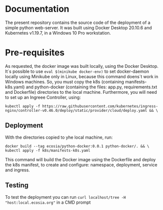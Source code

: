<h1>Documentation</h1>

The present repository contains the source code of the deployment of a simple python web-server.
It was built using Docker Desktop 20.10.6 and Kubernetes v1.19.7, in a Windows 10 Pro workstation.

<h1>Pre-requisites</h1>

As requested,  the docker image was built locally, using the Docker Desktop. It´s possible to use `eval $(minikube docker-env)` to set docker-daemon locally using Minikube only in Linux, because this command doens´t work in Windows machines.
So, you must copy the k8s (containing manifests-k8s.yaml) and python-docker (containing the files: app.py, requirements.txt and Dockerfile) directories to the local machine.
Furthermore, you will need to set up an Ingreee Controller, using:
```
kubectl apply -f https://raw.githubusercontent.com/kubernetes/ingress-nginx/controller-v0.46.0/deploy/static/provider/cloud/deploy.yaml && \
```
<h2>Deployment</h2>

With the directories copied to yhe local machine, run:

```
docker build --tag ecosia/python-docker:0.0.1 python-docker/. && \
kubectl apply -f k8s/manifests-k8s.yaml
```
This command will build the Docker image using the Dockerfile and deploy the k8s manifest, to create and configure: namespace, deployment, service and ingress.

<h2>Testing</h2>

To test the deployment you can run ```curl localhost/tree -H "host:local.ecosia.org"``` in a CMD prompt
